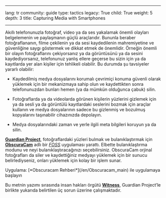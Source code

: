 

---

lang: tr
community: guide
type: tactics
legacy: True
child: True
weight: 5
depth: 3
title: Capturing Media with Smartphones

---

Akıllı telefonunuzla fotoğraf, video ya da ses yakalamak önemli olayları belgelemenin ve paylaşmanın güçlü araçlarıdır. Bununla beraber fotoğraflananın, filme çekilenin ya da sesi kaydedilenin mahremiyetine ve güvenliğine saygı göstermek ve dikkat etmek de önemlidir. Örneğin önemli bir olayın fotoğraflarını çekiyorsanız ya da görüntüsünü ya da sesini kaydediyorsanız, telefonunuz yanlış ellere geçerse bu sizin için ya da kayıtlarda yer alan kişiler için tehlikeli olabilir. Bu durumda şu tavsiyeler yararlı olabilir:

- Kaydedilmiş medya dosyalarını korumalı çevrimiçi konuma güvenli olarak yüklemek için bir mekanizmaya sahip olun ve kaydettikten sonra telefonunuzdan bunları hemen (ya da mümkün olduğunca çabuk) silin.  

- Fotoğraflarda ya da videolarda görünen kişilerin yüzlerini gizlemek için ya da sesli ya da görüntülü kayıtlardaki seslerini bozmak için araçlar kullanın ve medya dosyalarının sadece bu gizlenmiş ve bozulmuş kopyalarını taşınabilir cihazınızda depolayın.   

- Medya dosyalarındaki zaman ve yerle ilgili meta bilgileri koruyun ya da silin.

[**Guardian Project**](https://guardianproject.info), fotoğraflardaki yüzleri bulmak ve bulanıklaştırmak için [**ObscuraCam**](https://guardianproject.info/apps/obscuracam/) adlı bir [*FOSS*](/tr/glossary#FOSS) uygulaması yarattı. Elbette bulanıklaştırma modunu ve neyi bulanıklaştıracağınızı seçebilirsiniz. ObscuraCam orjinal fotoğrafları da siler ve kaydettiğiniz medyayı yüklemek için bir sunucu belirlediyseniz, onları yüklemek için kolay bir işlem sunar.

<div class=getstarted markdown=1>
Uygulama: [*Obscuracam Rehberi*](/en/Obscuracam_main) ile uygulamaya başlayın
</div>

Bu metnin yazımı sırasında insan hakları örgütü [**Witness**](https://witness.org), Guardian Project’le birlikte yukarıda belirtilen üç sorun üzerine çalışmaktadır.

